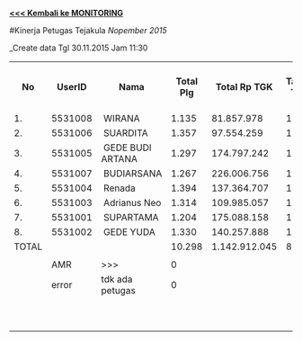 **[<<< Kembali ke MONITORING](https://github.com/suriawan/Area-Bali-Utara/blob/master/TUSBUNG.md)**

#Kinerja Petugas Tejakula
_Nopember 2015_

_Create data Tgl 30.11.2015 Jam 11:30


<table><tbody><tr><th>No</th><th>UserID</th><th>Nama</th><th>Total Plg</th><th>Total Rp TGK</th><th>Target TGK</th><th>Realisasi Saldo TGK (Blm Lunas)</th><th>% Pencapaian Thd Target TGK</th><th>PK 2 Bln - Blm Lunas</th><th>PK 3 Bln - Blm Lunas</th></tr><tr><td>1.</td><td>5531008</td><td>&nbsp;WIRANA</td><td>1.135</td><td>81.857.978</td><td>1</td><td>481.106</td><td>-48110400%</td><td>0</td><td>0</td></tr><tr><td>2.</td><td>5531006</td><td>&nbsp;SUARDITA</td><td>1.357</td><td>97.554.259</td><td>1</td><td>371.754</td><td>-37175200%</td><td>0</td><td>0</td></tr><tr><td>3.</td><td>5531005</td><td>&nbsp;GEDE BUDI ARTANA</td><td>1.297</td><td>174.797.242</td><td>1</td><td>252.435</td><td>-25243300%</td><td>0</td><td>0</td></tr><tr><td>4.</td><td>5531007</td><td>&nbsp;BUDIARSANA</td><td>1.267</td><td>226.006.756</td><td>1</td><td>4.504.862</td><td>-450486000%</td><td>0</td><td>0</td></tr><tr><td>5.</td><td>5531004</td><td>&nbsp;Renada</td><td>1.394</td><td>137.364.707</td><td>1</td><td>1.191.386</td><td>-119138400%</td><td>0</td><td>0</td></tr><tr><td>6.</td><td>5531003</td><td>&nbsp;Adrianus Neo</td><td>1.314</td><td>109.985.057</td><td>1</td><td>0</td><td>200%</td><td>0</td><td>0</td></tr><tr><td>7.</td><td>5531001</td><td>&nbsp;SUPARTAMA</td><td>1.204</td><td>175.088.158</td><td>1</td><td>3.073.774</td><td>-307377200%</td><td>0</td><td>0</td></tr><tr><td>8.</td><td>5531002</td><td>&nbsp;GEDE YUDA</td><td>1.330</td><td>140.257.888</td><td>1</td><td>115.404</td><td>-11540200%</td><td>0</td><td>0</td></tr><tr><td>TOTAL</td><td> </td><td> </td><td>10.298</td><td>1.142.912.045</td><td>8</td><td>9.990.721</td><td>-124883813%</td><td>0</td><td>0</td></tr><tr><td> </td><td> </td><td> </td><td> </td><td> </td><td> </td><td> </td><td> </td><td> </td><td> </td></tr><tr><td> </td><td>AMR</td><td>&gt;&gt;&gt;</td><td>0</td><td> </td><td> </td><td> - </td><td> </td><td> </td><td> </td></tr><tr><td> </td><td>error</td><td>tdk ada petugas</td><td>0</td><td> </td><td> </td><td> - </td><td> </td><td>0</td><td>0</td></tr><tr><td> </td><td> </td><td> </td><td> </td><td> </td><td> </td><td> - </td><td> </td><td> </td><td> </td></tr><tr><td> </td><td> </td><td> </td><td> </td><td> </td><td> </td><td> </td><td> </td><td> </td><td> </td></tr><tr><td> </td><td> </td><td> </td><td> </td><td> </td><td> </td><td> 9.990.721 </td><td> </td><td> </td><td> </td></tr></tbody></table>
